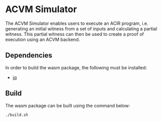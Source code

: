 # ACVM Simulator

The ACVM Simulator enables users to execute an ACIR program, i.e. generating an initial witness from a set of inputs and calculating a partial witness. This partial witness can then be used to create a proof of execution using an ACVM backend.

## Dependencies

In order to build the wasm package, the following must be installed:

- [jq](https://github.com/stedolan/jq)

## Build

The wasm package can be built using the command below:

```bash
./build.sh
```